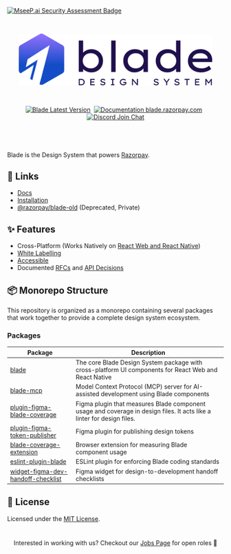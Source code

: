 [![MseeP.ai Security Assessment Badge](https://mseep.net/pr/razorpay-blade-badge.png)](https://mseep.ai/app/razorpay-blade)

<br/>
<p align="center">
<picture>
  <source media="(prefers-color-scheme: dark)" srcset="./branding/blade-original-dark-mode.min.svg">
  <source media="(prefers-color-scheme: light)" srcset="./branding/blade-original.min.svg">
  <img width="450px" alt="Blade Design System Logo" src="./branding/blade-original.min.svg">
</picture>
</p>

<br/>

<p align="center">
  <a href="https://npmjs.org/package/@razorpay/blade"><img alt="Blade Latest Version" src="https://img.shields.io/github/package-json/v/razorpay/blade?style=for-the-badge&labelColor=322&logo=npm&label=@razorpay/Blade&color=darkred&filename=packages%2Fblade%2Fpackage.json"></a> &nbsp;<a href="https://blade.razorpay.com/"><img alt="Documentation blade.razorpay.com" src="https://img.shields.io/badge/Documentation-blade.razorpay.com-0648EF?style=for-the-badge&labelColor=0012AD&logo=readthedocs&logoColor=eee"/></a> &nbsp;<a href="https://github.com/razorpay/blade/tree/master/CONTRIBUTING.md"><img alt="Discord Join Chat" src="https://img.shields.io/badge/Contributions-Open-333333?style=for-the-badge&logo=github&logoColor=ffffff&labelColor=111111"/></a></p>

<h1 aria-hidden="true"></h1>

<br/>

Blade is the Design System that powers [Razorpay](https://razorpay.com/).

## 🔗 Links

- [Docs](https://blade.razorpay.com)
- [Installation](https://blade.razorpay.com/?path=/docs/guides-installation--docs)
- [@razorpay/blade-old](https://github.com/razorpay/blade-old) (Deprecated, Private)

## ✨ Features

- Cross-Platform (Works Natively on [React Web and React Native](https://blade.razorpay.com/?path=/docs/guides-installation--docs))
- [White Labelling](https://blade.razorpay.com/?path=/docs/guides-theming-theme-playground--docs)
- [Accessible](https://github.com/razorpay/blade/blob/master/rfcs/2022-04-09-accessibility.md#manual-testing)
- Documented [RFCs](https://github.com/razorpay/blade/tree/master/rfcs) and [API Decisions](https://github.com/razorpay/blade/blob/master/packages/blade/src/components/Alert/_decisions/decisions.md)

## 📦 Monorepo Structure

This repository is organized as a monorepo containing several packages that work together to provide a complete design system ecosystem.

### Packages

| Package                                                                              | Description                                                                                                            |
| ------------------------------------------------------------------------------------ | ---------------------------------------------------------------------------------------------------------------------- |
| [blade](./packages/blade/)                                                           | The core Blade Design System package with cross-platform UI components for React Web and React Native                  |
| [blade-mcp](./packages/blade-mcp/)                                                   | Model Context Protocol (MCP) server for AI-assisted development using Blade components                                 |
| [plugin-figma-blade-coverage](./packages/plugin-figma-blade-coverage/)               | Figma plugin that measures Blade component usage and coverage in design files. It acts like a linter for design files. |
| [plugin-figma-token-publisher](./packages/plugin-figma-token-publisher/)             | Figma plugin for publishing design tokens                                                                              |
| [blade-coverage-extension](./packages/blade-coverage-extension/)                     | Browser extension for measuring Blade component usage                                                                  |
| [eslint-plugin-blade](./packages/eslint-plugin-blade/)                               | ESLint plugin for enforcing Blade coding standards                                                                     |
| [widget-figma-dev-handoff-checklist](./packages/widget-figma-dev-handoff-checklist/) | Figma widget for design-to-development handoff checklists                                                              |

## 📝 License

Licensed under the [MIT License](https://github.com/razorpay/blade/blob/master/LICENSE.md).

<h1 aria-hidden="true"></h1>

<p align="center">Interested in working with us? Checkout our <a href="https://razorpay.com/jobs">Jobs Page</a> for open roles 🤗</p>
